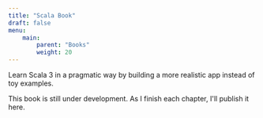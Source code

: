 ```yaml
---
title: "Scala Book"
draft: false
menu:
    main:
        parent: "Books"
        weight: 20
---
```


Learn Scala 3 in a pragmatic way by building a more realistic app instead of toy examples.

This book is still under development. As I finish each chapter, I'll publish it here.
